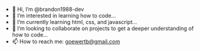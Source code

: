 - 👋 Hi, I’m @brandon1988-dev
- 👀 I’m interested in learning how to code...
- 🌱 I’m currently learning html, css, and javascript...
- 💞️ I’m looking to collaborate on projects to get a deeper understanding of how to code...
- 📫 How to reach me: <goewertb@gmail.com>

<!---
brandon1988-dev/brandon1988-dev is a ✨ special ✨ repository because its `README.md` (this file) appears on your GitHub profile.
You can click the Preview link to take a look at your changes.
--->
